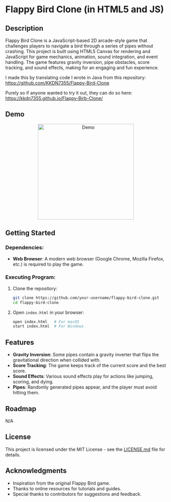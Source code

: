 # Flappy Bird Clone (in HTML5 and JS)

## Description

Flappy Bird Clone is a JavaScript-based 2D arcade-style game that challenges players to navigate a bird through a series of pipes without crashing. This project is built using HTML5 Canvas for rendering and JavaScript for game mechanics, animation, sound integration, and event handling. The game features gravity inversion, pipe obstacles, score tracking, and sound effects, making for an engaging and fun experience.

I made this by translating code I wrote in Java from this repository: https://github.com/KKDN7355/Flappy-Bird-Clone

Purely so if anyone wanted to try it out, they can do so here: https://kkdn7355.github.io/Flappy-Birb-Clone/

## Demo

<p align="center">
  <img src="Flappy-Birb-Clone-Demo.gif" alt="Demo" width="300">
</p>

## Getting Started

### Dependencies:

- **Web Browser**: A modern web browser (Google Chrome, Mozilla Firefox, etc.) is required to play the game.

### Executing Program:

1. Clone the repository:
   ```bash
   git clone https://github.com/your-username/flappy-bird-clone.git
   cd flappy-bird-clone
   ```

2. Open `index.html` in your browser:
   ```bash
   open index.html   # For macOS
   start index.html  # For Windows
   ```

## Features

- **Gravity Inversion**: Some pipes contain a gravity inverter that flips the gravitational direction when collided with.
- **Score Tracking**: The game keeps track of the current score and the best score.
- **Sound Effects**: Various sound effects play for actions like jumping, scoring, and dying.
- **Pipes**: Randomly generated pipes appear, and the player must avoid hitting them.

## Roadmap

N/A

## License

This project is licensed under the MIT License - see the [LICENSE.md](LICENSE.md) file for details.

## Acknowledgments

* Inspiration from the original Flappy Bird game.
* Thanks to online resources for tutorials and guides.
* Special thanks to contributors for suggestions and feedback.
